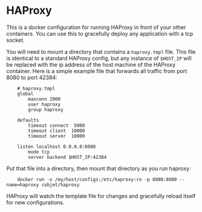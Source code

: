 HAProxy
=======

This is a docker configuration for running HAProxy in front of your other
containers. You can use this to gracefully deploy any application with a tcp
socket.

You will need to mount a directory that contains a `haproxy.tmpl` file. This
file is identical to a standard HAProxy config, but any instance of
`$HOST_IP` will be replaced with the ip address of the host machine of the
HAProxy container. Here is a simple example file that forwards all traffic from
port 8080 to port 42384:

```
    # haproxy.tmpl
    global
        maxconn 2000
        user haproxy
        group haproxy

    defaults
        timeout connect  5000
        timeout client  10000
        timeout server  10000

    listen localhost 0.0.0.0:8080
        mode tcp
        server backend $HOST_IP:42384
```

Put that file into a directory, then mount that directory as you run haproxy:

```
    docker run -v /my/host/configs:/etc/haproxy:ro -p 8080:8080 --name=haproxy cobjet/haproxy
```

HAProxy will watch the template file for changes and gracefully reload itself
for new configurations.
